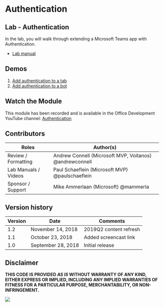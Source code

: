 # Authentication

## Lab - Authentication

In the lab, you will walk through extending a Microsoft Teams app with Authentication.

- [Lab manual](./Lab.md)

## Demos

1. [Add authentication to a tab](./Demos/readme01.md)
1. [Add authentication to a bot](./Demos/readme02.md)

## Watch the Module

This module has been recorded and is available in the Office Development YouTube channel: [Authentication](https://youtu.be/ZBh23Znp1TE)

## Contributors

|        Roles         |                        Author(s)                        |
| -------------------- | ------------------------------------------------------- |
| Review / Formatting  | Andrew Connell (Microsoft MVP, Voitanos) @andrewconnell |
| Lab Manuals / Videos | Paul Schaeflein (Microsoft MVP) @paulschaeflein         |
| Sponsor / Support    | Mike Ammerlaan (Microsoft) @mammerla                    |

## Version history

| Version |        Date        |       Comments         |
| ------- | ------------------ | ---------------------- |
| 1.2     | November 14, 2018  | 2019Q2 content refresh |
| 1.1     | October 23, 2018   | Added screencast link  |
| 1.0     | September 28, 2018 | Initial release        |

## Disclaimer

**THIS CODE IS PROVIDED *AS IS* WITHOUT WARRANTY OF ANY KIND, EITHER EXPRESS OR IMPLIED, INCLUDING ANY IMPLIED WARRANTIES OF FITNESS FOR A PARTICULAR PURPOSE, MERCHANTABILITY, OR NON-INFRINGEMENT.**

<img src="https://telemetry.sharepointpnp.com/TrainingContent/Teams/03-authentication" />